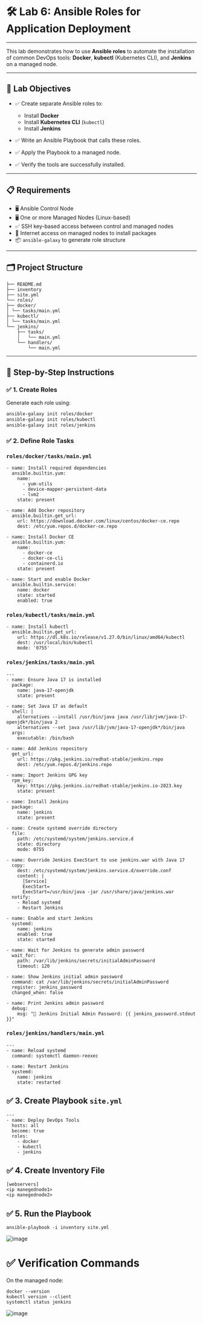 # 🛠️ Lab 6: Ansible Roles for Application Deployment

---

This lab demonstrates how to use **Ansible roles** to automate the installation of common DevOps tools: **Docker**, **kubectl** (Kubernetes CLI), and **Jenkins** on a managed node.

---

## 🎯 Lab Objectives

- ✅ Create separate Ansible roles to:
  - Install **Docker**
  - Install **Kubernetes CLI** (`kubectl`)
  - Install **Jenkins**

- ✅ Write an Ansible Playbook that calls these roles.
- ✅ Apply the Playbook to a managed node.
- ✅ Verify the tools are successfully installed.

---

## 📋 Requirements

- 🖥️ Ansible Control Node
- 🖥️ One or more Managed Nodes (Linux-based)
- ✅ SSH key-based access between control and managed nodes
- 📡 Internet access on managed nodes to install packages
- 📦 `ansible-galaxy` to generate role structure

---

## 🗂️ Project Structure
```
├── README.md
├── inventory
├── site.yml
└── roles/
├── docker/
│ └── tasks/main.yml
├── kubectl/
│ └── tasks/main.yml
└── jenkins/
    ├── tasks/
    │   └── main.yml
    └── handlers/
        └── main.yml
```
---

## 🧾 Step-by-Step Instructions

### ✅ 1. Create Roles

Generate each role using:

```bash
ansible-galaxy init roles/docker
ansible-galaxy init roles/kubectl
ansible-galaxy init roles/jenkins
```
### ✅ 2. Define Role Tasks
### `roles/docker/tasks/main.yml`
```
- name: Install required dependencies
  ansible.builtin.yum:
    name:
      - yum-utils
      - device-mapper-persistent-data
      - lvm2
    state: present

- name: Add Docker repository
  ansible.builtin.get_url:
    url: https://download.docker.com/linux/centos/docker-ce.repo
    dest: /etc/yum.repos.d/docker-ce.repo

- name: Install Docker CE
  ansible.builtin.yum:
    name:
      - docker-ce
      - docker-ce-cli
      - containerd.io
    state: present

- name: Start and enable Docker
  ansible.builtin.service:
    name: docker
    state: started
    enabled: true
```
### `roles/kubectl/tasks/main.yml`

```
- name: Install kubectl
  ansible.builtin.get_url:
    url: https://dl.k8s.io/release/v1.27.0/bin/linux/amd64/kubectl
    dest: /usr/local/bin/kubectl
    mode: '0755'

```

### `roles/jenkins/tasks/main.yml`
```
---
- name: Ensure Java 17 is installed
  package:
    name: java-17-openjdk
    state: present

- name: Set Java 17 as default
  shell: |
    alternatives --install /usr/bin/java java /usr/lib/jvm/java-17-openjdk*/bin/java 2
    alternatives --set java /usr/lib/jvm/java-17-openjdk*/bin/java
  args:
    executable: /bin/bash

- name: Add Jenkins repository
  get_url:
    url: https://pkg.jenkins.io/redhat-stable/jenkins.repo
    dest: /etc/yum.repos.d/jenkins.repo

- name: Import Jenkins GPG key
  rpm_key:
    key: https://pkg.jenkins.io/redhat-stable/jenkins.io-2023.key
    state: present

- name: Install Jenkins
  package:
    name: jenkins
    state: present

- name: Create systemd override directory
  file:
    path: /etc/systemd/system/jenkins.service.d
    state: directory
    mode: 0755

- name: Override Jenkins ExecStart to use jenkins.war with Java 17
  copy:
    dest: /etc/systemd/system/jenkins.service.d/override.conf
    content: |
      [Service]
      ExecStart=
      ExecStart=/usr/bin/java -jar /usr/share/java/jenkins.war
  notify:
    - Reload systemd
    - Restart Jenkins

- name: Enable and start Jenkins
  systemd:
    name: jenkins
    enabled: true
    state: started

- name: Wait for Jenkins to generate admin password
  wait_for:
    path: /var/lib/jenkins/secrets/initialAdminPassword
    timeout: 120

- name: Show Jenkins initial admin password
  command: cat /var/lib/jenkins/secrets/initialAdminPassword
  register: jenkins_password
  changed_when: false

- name: Print Jenkins admin password
  debug:
    msg: "🔐 Jenkins Initial Admin Password: {{ jenkins_password.stdout }}"
```
### `roles/jenkins/handlers/main.yml`
```
---
- name: Reload systemd
  command: systemctl daemon-reexec

- name: Restart Jenkins
  systemd:
    name: jenkins
    state: restarted

```

## ✅ 3. Create Playbook `site.yml`
```
---
- name: Deploy DevOps Tools
  hosts: all
  become: true
  roles:
    - docker
    - kubectl
    - jenkins
```
## ✅ 4. Create Inventory File
```
[webservers]
<ip manegednode1>
<ip manegednode2>
```
## ✅ 5. Run the Playbook
```
ansible-playbook -i inventory site.yml
```
![image](https://github.com/user-attachments/assets/9afb9bf3-7c0c-46c1-ad17-ad6ece2cfb85)

# ✅ Verification Commands
On the managed node:
```
docker --version
kubectl version --client
systemctl status jenkins
```
![image](https://github.com/user-attachments/assets/e3cc9d54-69e2-464f-ad29-d270b29f656f)


